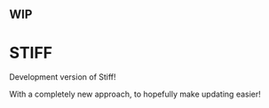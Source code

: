 ## WIP

# STIFF

Development version of Stiff!

With a completely new approach, to hopefully make updating easier!